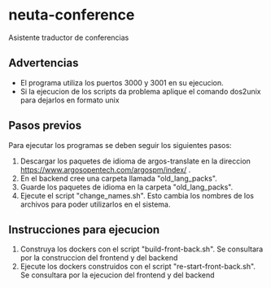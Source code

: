 # neuta-conference
Asistente traductor de conferencias

## Advertencias

* El programa utiliza los puertos 3000 y 3001 en su ejecucion.
* Si la ejecucion de los scripts da problema aplique el comando dos2unix para dejarlos en formato unix

## Pasos previos
Para ejecutar los programas se deben seguir los siguientes pasos:

1. Descargar los paquetes de idioma de argos-translate en la direccion https://www.argosopentech.com/argospm/index/ .
2. En el backend cree una carpeta llamada "old_lang_packs".
3. Guarde los paquetes de idioma en la carpeta "old_lang_packs".
4. Ejecute el script "change_names.sh". Esto cambia los nombres de los archivos para poder utilizarlos en el sistema.

## Instrucciones para ejecucion
1. Construya los dockers con el script "build-front-back.sh". Se consultara por la construccion del frontend y del backend
2. Ejecute los dockers construidos con el script "re-start-front-back.sh". Se consultara por la ejecucion del frontend y del backend
